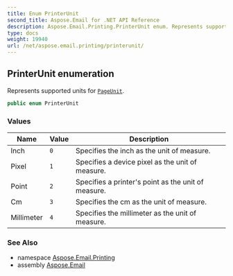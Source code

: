 ```yaml
---
title: Enum PrinterUnit
second_title: Aspose.Email for .NET API Reference
description: Aspose.Email.Printing.PrinterUnit enum. Represents supported units for PageUnit
type: docs
weight: 19940
url: /net/aspose.email.printing/printerunit/
---
```

## PrinterUnit enumeration

Represents supported units for [`PageUnit`](../mailprinter/pageunit/).

```csharp
public enum PrinterUnit
```

### Values

| Name | Value | Description |
| --- | --- | --- |
| Inch | `0` | Specifies the inch as the unit of measure. |
| Pixel | `1` | Specifies a device pixel as the unit of measure. |
| Point | `2` | Specifies a printer's point as the unit of measure. |
| Cm | `3` | Specifies the cm as the unit of measure. |
| Millimeter | `4` | Specifies the millimeter as the unit of measure. |

### See Also

* namespace [Aspose.Email.Printing](../../aspose.email.printing/)
* assembly [Aspose.Email](../../)


